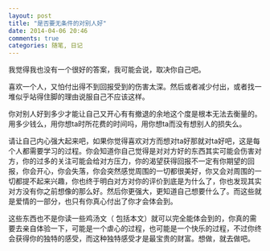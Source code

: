 ```yaml
---
layout: post
title: "是否要无条件的对别人好"
date: 2014-04-06 20:46
comments: true
categories: 随笔, 日记
---
```


 我觉得我也没有一个很好的答案，我可能会说，取决你自己吧。

喜欢一个人，又怕付出得不到回报受到的伤害太深。然后或者减少付出，或者找一堆似乎站得住脚的理由说服自己不应该这样。

你对别人好到多少才能让自己又开心有有撤退的余地这个度是根本无法去衡量的。用多少钱么，用你想ta时所花费的时间吗，用你想ta而没有想别人的损失么。

请让自己内心强大起来吧，如果你觉得喜欢对方而想对ta好那就对ta好吧，这是每个人都需要学习的过程。你会知道你自己觉得是对对方好的东西其实可能会伤害对方，你的过多的关注可能会给对方压力，你的渴望获得回报不一定有你期望的回报，你会开心，你会失落，你会突然感觉周围的一切都很美好，你又会对周围的一切都提不起来兴趣，你也终于明白对方对你的评价到底是为什么了，你也发现其实对方没有你之前想像的那么好。然后你更强大，更知道自己想要什么了。而这些就是爱情的一部分，也只有你真心付出了你才会体会到。

这些东西也不是你读一些鸡汤文（ 包括本文）就可以完全能体会到的，你真的需要去亲自体验一下，可能是一个虐心的过程，也可能是一个快乐的过程，不过你终会获得你的独特的感受，而这种独特感受才是最宝贵的财富。想做，就去做吧。